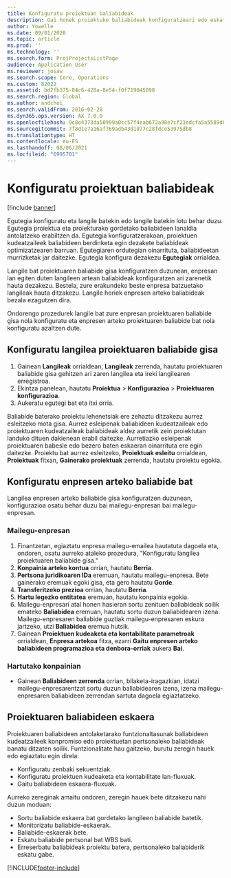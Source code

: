 ```yaml
---
title: Konfiguratu proiektuan baliabideak
description: Gai honek proiektuko baliabideak konfiguratzeari edo eskatzeari buruzko informazioa ematen du.
author: Yowelle
ms.date: 09/01/2020
ms.topic: article
ms.prod: ''
ms.technology: ''
ms.search.form: ProjProjectsListPage
audience: Application User
ms.reviewer: josaw
ms.search.scope: Core, Operations
ms.custom: 82022
ms.assetid: bd2fb375-84c6-428a-8e54-f0f719045898
ms.search.region: Global
ms.author: andchoi
ms.search.validFrom: 2016-02-28
ms.dyn365.ops.version: AX 7.0.0
ms.openlocfilehash: 9c8e4373da50999a0cc57f4eab672a98e7cf21edcfa5a5589d87691603a777de
ms.sourcegitcommit: 7f8d1e7a16af769adb43d1877c28fdce53975db8
ms.translationtype: HT
ms.contentlocale: eu-ES
ms.lasthandoff: 08/06/2021
ms.locfileid: "6995701"
---
```

# <a name="set-up-project-resources"></a>Konfiguratu proiektuan baliabideak

[!include [banner](../includes/banner.md)]

Egutegia konfiguratu eta langile batekin edo langile batekin lotu behar duzu. Egutegia proiektua eta proiekturako gordetako baliabideen lanaldia antolatzeko erabiltzen da. Egutegia konfiguratzerakoan, proiektuen kudeatzaileek baliabideen berdinketa egin dezakete baliabideak optimizatzearen barruan. Egutegiaren ordutegian oinarrituta, baliabideetan murrizketak jar daitezke. Egutegia konfigura dezakezu **Egutegiak** orrialdea.

Langile bat proiektuaren baliabide gisa konfiguratzen duzunean, enpresan lan egiten duten langileen artean baliabideak konfiguratzen ari zarenetik hauta dezakezu. Bestela, zure erakundeko beste enpresa batzuetako langileak hauta ditzakezu. Langile horiek enpresen arteko baliabideak bezala ezagutzen dira.

Ondorengo prozedurek langile bat zure enpresan proiektuaren baliabide gisa nola konfiguratu eta enpresen arteko proiektuaren baliabide bat nola konfiguratu azaltzen dute.

## <a name="set-up-a-worker-as-a-project-resource"></a>Konfiguratu langilea proiektuaren baliabide gisa

1. Gainean **Langileak** orrialdean, **Langileak** zerrenda, hautatu proiektuaren baliabide gisa gehitzen ari zaren langilea eta ireki langilearen erregistroa.
2. Ekintza panelean, hautatu **Proiektua** &gt; **Konfigurazioa** &gt; **Proiektuaren konfigurazioa**.
3. Aukeratu egutegi bat eta itxi orria.

Baliabide baterako proiektu lehenetsiak ere zehaztu ditzakezu aurrez esleitzeko mota gisa. Aurrez esleipenak baliabideen kudeatzaileak edo proiektuaren kudeatzaileak baliabideak aldez aurretik zein proiektutan landuko dituen dakienean erabil daitezke. Aurretiazko esleipenak proiektuaren babesle edo bezero baten eskaeran oinarrituta ere egin daitezke. Proiektu bat aurrez esleitzeko, **Proiektuak esleitu** orrialdean, **Proiektuak** fitxan, **Gainerako proiektuak** zerrenda, hautatu proiektu egokia.

## <a name="set-up-an-intercompany-resource"></a>Konfiguratu enpresen arteko baliabide bat

Langilea enpresen arteko baliabide gisa konfiguratzen duzunean, konfigurazioa osatu behar duzu bai mailegu-enpresan bai mailegu-enpresan.

### <a name="in-the-lending-company"></a>Mailegu-enpresan

1. Finantzetan, egiaztatu enpresa mailegu-emailea hautatuta dagoela eta, ondoren, osatu aurreko ataleko prozedura, "Konfiguratu langilea proiektuaren baliabide gisa."
2. **Konpainia arteko kontua** orrian, hautatu **Berria**.
3. **Pertsona juridikoaren IDa** eremuan, hautatu mailegu-enpresa. Bete gainerako eremuak egoki gisa, eta gero hautatu **Gorde**.
4. **Transferitzeko prezioa** orrian, hautatu **Berria**.
5. **Hartu legezko entitatea** eremuan, hautatu konpainia egokia.
6. Mailegu-enpresari atal honen hasieran sortu zenituen baliabideak soilik emateko **Baliabidea** eremuan, hautatu sortu duzun baliabidearen izena. Mailegu-enpresaren baliabide guztiak mailegu-enpresaren eskura jartzeko, utzi **Baliabidea** eremua hutsik.
7. Gainean **Proiektuen kudeaketa eta kontabilitate parametroak** orrialdean, **Enpresa artekoa** fitxa, ezarri **Gaitu enpresen arteko baliabideen programazioa eta denbora-orriak** aukera **Bai**.

### <a name="in-the-borrowing-company"></a>Hartutako konpainian

- Gainean **Baliabideen zerrenda** orrian, bilaketa-iragazkian, idatzi mailegu-enpresarentzat sortu duzun baliabidearen izena, izena mailegu-enpresaren baliabideen zerrendan sartuta dagoela egiaztatzeko.

## <a name="request-project-resources"></a>Proiektuaren baliabideen eskaera
Proiektuaren baliabideen antolaketarako funtzionaltasunak baliabideen kudeatzaileek konpromiso edo proiektuetan pertsonaleko baliabideak banatu ditzaten soilik. Funtzionalitate hau gaitzeko, burutu zeregin hauek edo egiaztatu egin direla:

- Konfiguratu zenbaki sekuentziak.
- Konfiguratu proiektuen kudeaketa eta kontabilitate lan-fluxuak.
- Gaitu baliabideen eskaera-fluxuak.

Aurreko zereginak amaitu ondoren, zeregin hauek bete ditzakezu nahi duzun moduan:

- Sortu baliabide eskaera bat gordetako langileen baliabide batetik.
- Monitorizatu baliabide-eskaerak.
- Baliabide-eskaerak bete.
- Eskatu baliabide pertsonal bat WBS bati.
- Erreserbatu baliabideak proiektu batera, pertsonaleko baliabiderik eskatu gabe.


[!INCLUDE[footer-include](../includes/footer-banner.md)]